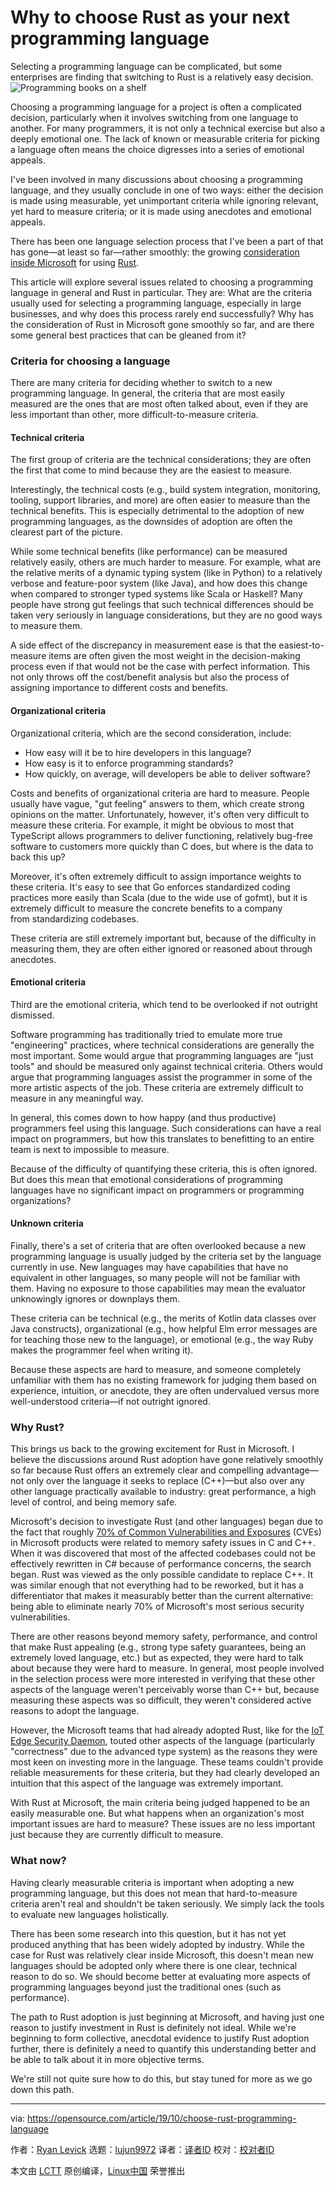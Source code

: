 [#]: collector: (lujun9972)
[#]: translator: ( )
[#]: reviewer: ( )
[#]: publisher: ( )
[#]: url: ( )
[#]: subject: (Why to choose Rust as your next programming language)
[#]: via: (https://opensource.com/article/19/10/choose-rust-programming-language)
[#]: author: (Ryan Levick https://opensource.com/users/ryanlevick)

Why to choose Rust as your next programming language
======
Selecting a programming language can be complicated, but some
enterprises are finding that switching to Rust is a relatively easy
decision.
![Programming books on a shelf][1]

Choosing a programming language for a project is often a complicated decision, particularly when it involves switching from one language to another. For many programmers, it is not only a technical exercise but also a deeply emotional one. The lack of known or measurable criteria for picking a language often means the choice digresses into a series of emotional appeals.

I've been involved in many discussions about choosing a programming language, and they usually conclude in one of two ways: either the decision is made using measurable, yet unimportant criteria while ignoring relevant, yet hard to measure criteria; or it is made using anecdotes and emotional appeals.

There has been one language selection process that I've been a part of that has gone—at least so far—rather smoothly: the growing [consideration inside Microsoft][2] for using [Rust][3].

This article will explore several issues related to choosing a programming language in general and Rust in particular. They are: What are the criteria usually used for selecting a programming language, especially in large businesses, and why does this process rarely end successfully? Why has the consideration of Rust in Microsoft gone smoothly so far, and are there some general best practices that can be gleaned from it?

### Criteria for choosing a language

There are many criteria for deciding whether to switch to a new programming language. In general, the criteria that are most easily measured are the ones that are most often talked about, even if they are less important than other, more difficult-to-measure criteria.

#### Technical criteria

The first group of criteria are the technical considerations; they are often the first that come to mind because they are the easiest to measure.

Interestingly, the technical costs (e.g., build system integration, monitoring, tooling, support libraries, and more) are often easier to measure than the technical benefits. This is especially detrimental to the adoption of new programming languages, as the downsides of adoption are often the clearest part of the picture.

While some technical benefits (like performance) can be measured relatively easily, others are much harder to measure. For example, what are the relative merits of a dynamic typing system (like in Python) to a relatively verbose and feature-poor system (like Java), and how does this change when compared to stronger typed systems like Scala or Haskell? Many people have strong gut feelings that such technical differences should be taken very seriously in language considerations, but they are no good ways to measure them.

A side effect of the discrepancy in measurement ease is that the easiest-to-measure items are often given the most weight in the decision-making process even if that would not be the case with perfect information. This not only throws off the cost/benefit analysis but also the process of assigning importance to different costs and benefits.

#### Organizational criteria

Organizational criteria, which are the second consideration, include:

  * How easy will it be to hire developers in this language?
  * How easy is it to enforce programming standards?
  * How quickly, on average, will developers be able to deliver software?



Costs and benefits of organizational criteria are hard to measure. People usually have vague, "gut feeling" answers to them, which create strong opinions on the matter. Unfortunately, however, it's often very difficult to measure these criteria. For example, it might be obvious to most that TypeScript allows programmers to deliver functioning, relatively bug-free software to customers more quickly than C does, but where is the data to back this up?

Moreover, it's often extremely difficult to assign importance weights to these criteria. It's easy to see that Go enforces standardized coding practices more easily than Scala (due to the wide use of gofmt), but it is extremely difficult to measure the concrete benefits to a company from standardizing codebases.

These criteria are still extremely important but, because of the difficulty in measuring them, they are often either ignored or reasoned about through anecdotes.

#### Emotional criteria

Third are the emotional criteria, which tend to be overlooked if not outright dismissed.

Software programming has traditionally tried to emulate more true "engineering" practices, where technical considerations are generally the most important. Some would argue that programming languages are "just tools" and should be measured only against technical criteria. Others would argue that programming languages assist the programmer in some of the more artistic aspects of the job. These criteria are extremely difficult to measure in any meaningful way.

In general, this comes down to how happy (and thus productive) programmers feel using this language. Such considerations can have a real impact on programmers, but how this translates to benefitting to an entire team is next to impossible to measure.

Because of the difficulty of quantifying these criteria, this is often ignored. But does this mean that emotional considerations of programming languages have no significant impact on programmers or programming organizations?

#### Unknown criteria

Finally, there's a set of criteria that are often overlooked because a new programming language is usually judged by the criteria set by the language currently in use. New languages may have capabilities that have no equivalent in other languages, so many people will not be familiar with them. Having no exposure to those capabilities may mean the evaluator unknowingly ignores or downplays them.

These criteria can be technical (e.g., the merits of Kotlin data classes over Java constructs), organizational (e.g., how helpful Elm error messages are for teaching those new to the language), or emotional (e.g., the way Ruby makes the programmer feel when writing it).

Because these aspects are hard to measure, and someone completely unfamiliar with them has no existing framework for judging them based on experience, intuition, or anecdote, they are often undervalued versus more well-understood criteria—if not outright ignored.

### Why Rust?

This brings us back to the growing excitement for Rust in Microsoft. I believe the discussions around Rust adoption have gone relatively smoothly so far because Rust offers an extremely clear and compelling advantage—not only over the language it seeks to replace (C++)—but also over any other language practically available to industry: great performance, a high level of control, and being memory safe.

Microsoft's decision to investigate Rust (and other languages) began due to the fact that roughly [70% of Common Vulnerabilities and Exposures][4] (CVEs) in Microsoft products were related to memory safety issues in C and C++. When it was discovered that most of the affected codebases could not be effectively rewritten in C# because of performance concerns, the search began. Rust was viewed as the only possible candidate to replace C++. It was similar enough that not everything had to be reworked, but it has a differentiator that makes it measurably better than the current alternative: being able to eliminate nearly 70% of Microsoft's most serious security vulnerabilities.

There are other reasons beyond memory safety, performance, and control that make Rust appealing (e.g., strong type safety guarantees, being an extremely loved language, etc.) but as expected, they were hard to talk about because they were hard to measure. In general, most people involved in the selection process were more interested in verifying that these other aspects of the language weren't perceivably worse than C++ but, because measuring these aspects was so difficult, they weren't considered active reasons to adopt the language.

However, the Microsoft teams that had already adopted Rust, like for the [IoT Edge Security Daemon][5], touted other aspects of the language (particularly "correctness" due to the advanced type system) as the reasons they were most keen on investing more in the language. These teams couldn't provide reliable measurements for these criteria, but they had clearly developed an intuition that this aspect of the language was extremely important.

With Rust at Microsoft, the main criteria being judged happened to be an easily measurable one. But what happens when an organization's most important issues are hard to measure? These issues are no less important just because they are currently difficult to measure.

### What now?

Having clearly measurable criteria is important when adopting a new programming language, but this does not mean that hard-to-measure criteria aren't real and shouldn't be taken seriously. We simply lack the tools to evaluate new languages holistically.

There has been some research into this question, but it has not yet produced anything that has been widely adopted by industry. While the case for Rust was relatively clear inside Microsoft, this doesn't mean new languages should be adopted only where there is one clear, technical reason to do so. We should become better at evaluating more aspects of programming languages beyond just the traditional ones (such as performance).

The path to Rust adoption is just beginning at Microsoft, and having just one reason to justify investment in Rust is definitely not ideal. While we're beginning to form collective, anecdotal evidence to justify Rust adoption further, there is definitely a need to quantify this understanding better and be able to talk about it in more objective terms.

We're still not quite sure how to do this, but stay tuned for more as we go down this path.

--------------------------------------------------------------------------------

via: https://opensource.com/article/19/10/choose-rust-programming-language

作者：[Ryan Levick][a]
选题：[lujun9972][b]
译者：[译者ID](https://github.com/译者ID)
校对：[校对者ID](https://github.com/校对者ID)

本文由 [LCTT](https://github.com/LCTT/TranslateProject) 原创编译，[Linux中国](https://linux.cn/) 荣誉推出

[a]: https://opensource.com/users/ryanlevick
[b]: https://github.com/lujun9972
[1]: https://opensource.com/sites/default/files/styles/image-full-size/public/lead-images/books_programming_languages.jpg?itok=KJcdnXM2 (Programming books on a shelf)
[2]: https://msrc-blog.microsoft.com/tag/rust
[3]: https://www.rust-lang.org/
[4]: https://github.com/microsoft/MSRC-Security-Research/blob/master/presentations/2019_02_BlueHatIL/2019_01%20-%20BlueHatIL%20-%20Trends%2C%20challenge%2C%20and%20shifts%20in%20software%20vulnerability%20mitigation.pdf
[5]: https://msrc-blog.microsoft.com/2019/09/30/building-the-azure-iot-edge-security-daemon-in-rust/
